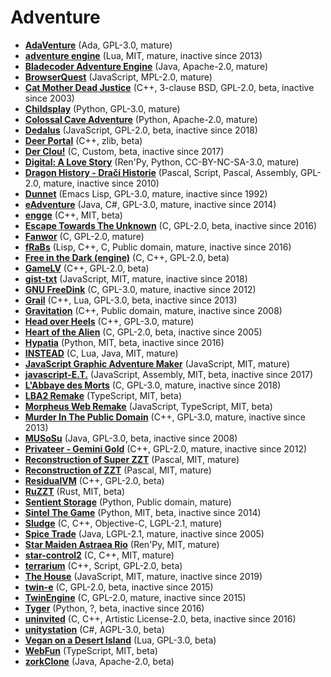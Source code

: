 [comment]: # (autogenerated content, do not edit)
# Adventure

- **[AdaVenture](../adaventure.md)** (Ada, GPL-3.0, mature)
- **[adventure engine](../adventure_engine.md)** (Lua, MIT, mature, inactive since 2013)
- **[Bladecoder Adventure Engine](../bladecoder_adventure_engine.md)** (Java, Apache-2.0, mature)
- **[BrowserQuest](../browserquest.md)** (JavaScript, MPL-2.0, mature)
- **[Cat Mother Dead Justice](../cat_mother_dead_justice.md)** (C++, 3-clause BSD, GPL-2.0, beta, inactive since 2003)
- **[Childsplay](../childsplay.md)** (Python, GPL-3.0, mature)
- **[Colossal Cave Adventure](../colossal_cave_adventure.md)** (Python, Apache-2.0, mature)
- **[Dedalus](../dedalus.md)** (JavaScript, GPL-2.0, beta, inactive since 2018)
- **[Deer Portal](../deer_portal.md)** (C++, zlib, beta)
- **[Der Clou!](../der_clou.md)** (C, Custom, beta, inactive since 2017)
- **[Digital: A Love Story](../digital_a_love_story.md)** (Ren'Py, Python, CC-BY-NC-SA-3.0, mature)
- **[Dragon History - Dračí Historie](../dragon_history-dra_historie.md)** (Pascal, Script, Pascal, Assembly, GPL-2.0, mature, inactive since 2010)
- **[Dunnet](../dunnet.md)** (Emacs Lisp, GPL-3.0, mature, inactive since 1992)
- **[eAdventure](../eadventure.md)** (Java, C#, GPL-3.0, mature, inactive since 2014)
- **[engge](../engge.md)** (C++, MIT, beta)
- **[Escape Towards The Unknown](../escape_towards_the_unknown.md)** (C, GPL-2.0, beta, inactive since 2016)
- **[Fanwor](../fanwor.md)** (C, GPL-2.0, mature)
- **[fRaBs](../frabs.md)** (Lisp, C++, C, Public domain, mature, inactive since 2016)
- **[Free in the Dark (engine)](../free_in_the_dark_engine.md)** (C, C++, GPL-2.0, beta)
- **[GameLV](../gamelv.md)** (C++, GPL-2.0, beta)
- **[gist-txt](../gist-txt.md)** (JavaScript, MIT, mature, inactive since 2018)
- **[GNU FreeDink](../gnu_freedink.md)** (C, GPL-3.0, mature, inactive since 2012)
- **[Grail](../grail.md)** (C++, Lua, GPL-3.0, beta, inactive since 2013)
- **[Gravitation](../gravitation.md)** (C++, Public domain, mature, inactive since 2008)
- **[Head over Heels](../head_over_heels.md)** (C++, GPL-3.0, mature)
- **[Heart of the Alien](../heart_of_the_alien.md)** (C, GPL-2.0, beta, inactive since 2005)
- **[Hypatia](../hypatia.md)** (Python, MIT, beta, inactive since 2016)
- **[INSTEAD](../instead.md)** (C, Lua, Java, MIT, mature)
- **[JavaScript Graphic Adventure Maker](../javascript_graphic_adventure_maker.md)** (JavaScript, MIT, mature)
- **[javascript-E.T.](../javascript-et.md)** (JavaScript, Assembly, MIT, beta, inactive since 2017)
- **[L'Abbaye des Morts](../labbaye_des_morts.md)** (C, GPL-3.0, mature, inactive since 2018)
- **[LBA2 Remake](../lba2_remake.md)** (TypeScript, MIT, beta)
- **[Morpheus Web Remake](../morpheus_web_remake.md)** (JavaScript, TypeScript, MIT, beta)
- **[Murder In The Public Domain](../murder_in_the_public_domain.md)** (C++, GPL-3.0, mature, inactive since 2013)
- **[MUSoSu](../musosu.md)** (Java, GPL-3.0, beta, inactive since 2008)
- **[Privateer - Gemini Gold](../privateer-gemini_gold.md)** (C++, GPL-2.0, mature, inactive since 2012)
- **[Reconstruction of Super ZZT](../reconstruction_of_super_zzt.md)** (Pascal, MIT, mature)
- **[Reconstruction of ZZT](../reconstruction_of_zzt.md)** (Pascal, MIT, mature)
- **[ResidualVM](../residualvm.md)** (C++, GPL-2.0, beta)
- **[RuZZT](../ruzzt.md)** (Rust, MIT, beta)
- **[Sentient Storage](../sentient_storage.md)** (Python, Public domain, mature)
- **[Sintel The Game](../sintel_the_game.md)** (Python, MIT, beta, inactive since 2014)
- **[Sludge](../sludge.md)** (C, C++, Objective-C, LGPL-2.1, mature)
- **[Spice Trade](../spice_trade.md)** (Java, LGPL-2.1, mature, inactive since 2005)
- **[Star Maiden Astraea Rio](../star_maiden_astraea_rio.md)** (Ren'Py, MIT, mature)
- **[star-control2](../star-control2.md)** (C, C++, MIT, mature)
- **[terrarium](../terrarium.md)** (C++, Script, GPL-2.0, beta)
- **[The House](../the_house.md)** (JavaScript, MIT, mature, inactive since 2019)
- **[twin-e](../twin-e.md)** (C, GPL-2.0, beta, inactive since 2015)
- **[TwinEngine](../twinengine.md)** (C, GPL-2.0, mature, inactive since 2015)
- **[Tyger](../tyger.md)** (Python, ?, beta, inactive since 2016)
- **[uninvited](../uninvited.md)** (C, C++, Artistic License-2.0, beta, inactive since 2016)
- **[unitystation](../unitystation.md)** (C#, AGPL-3.0, beta)
- **[Vegan on a Desert Island](../vegan_on_a_desert_island.md)** (Lua, GPL-3.0, beta)
- **[WebFun](../webfun.md)** (TypeScript, MIT, beta)
- **[zorkClone](../zorkclone.md)** (Java, Apache-2.0, beta)